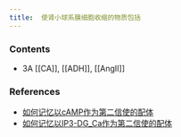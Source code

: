 ```yaml
---
title:  使肾小球系膜细胞收缩的物质包括
--- 
```


### Contents
- 3A [[CA]], [[ADH]], [[AngⅡ]]

### References
- [如何记忆以cAMP作为第二信使的配体](/如何记忆以cAMP作为第二信使的配体)
- [如何记忆以IP3-DG_Ca作为第二信使的配体](/如何记忆以IP3-DG_Ca作为第二信使的配体)
